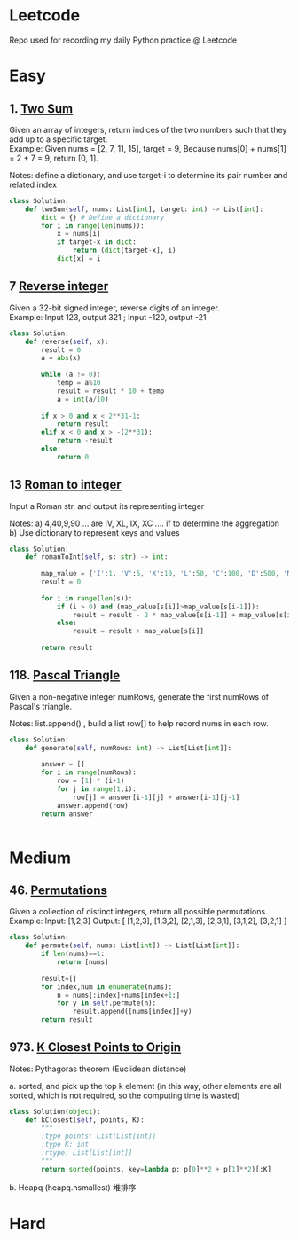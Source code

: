 # Leetcode
Repo used for recording my daily Python practice @ Leetcode

# Easy

## 1. [Two Sum](https://leetcode.com/problems/two-sum/)   <br>
Given an array of integers, return indices of the two numbers such that they add up to a specific target. <br>
Example: Given nums = [2, 7, 11, 15], target = 9, Because nums[0] + nums[1] = 2 + 7 = 9, return [0, 1].

Notes: define a dictionary, and use target-i to determine its pair number and related index

```python
class Solution:
    def twoSum(self, nums: List[int], target: int) -> List[int]:
        dict = {} # Define a dictionary
        for i in range(len(nums)): 
            x = nums[i]
            if target-x in dict:
                return (dict[target-x], i)          
            dict[x] = i
```

## 7 [Reverse integer](https://leetcode.com/problems/reverse-integer/)  <br>
Given a 32-bit signed integer, reverse digits of an integer. <br>
Example: Input 123, output 321 ; Input -120, output -21
```python
class Solution:
    def reverse(self, x):
        result = 0
        a = abs(x)
            
        while (a != 0):
            temp = a%10
            result = result * 10 + temp
            a = int(a/10)
            
        if x > 0 and x < 2**31-1:
            return result
        elif x < 0 and x > -(2**31):
            return -result
        else:
            return 0
```

## 13 [Roman to integer](https://leetcode.com/problems/roman-to-integer/)
Input a Roman str, and output its representing integer

Notes: a) 4,40,9,90 ... are IV, XL, IX, XC ....  if to determine the aggregation
b) Use dictionary to represent keys and values

```python
class Solution:
    def romanToInt(self, s: str) -> int:
        
        map_value = {'I':1, 'V':5, 'X':10, 'L':50, 'C':100, 'D':500, 'M':1000}
        result = 0
        
        for i in range(len(s)):
            if (i > 0) and (map_value[s[i]]>map_value[s[i-1]]):
                result = result - 2 * map_value[s[i-1]] + map_value[s[i]]
            else:
                result = result + map_value[s[i]]
                
        return result
```

## 118. [Pascal Triangle](https://leetcode.com/problems/pascals-triangle/) <br>
Given a non-negative integer numRows, generate the first numRows of Pascal's triangle.

Notes: list.append() , build a list row[] to help record nums in each row.

```python
class Solution:
    def generate(self, numRows: int) -> List[List[int]]:
        
        answer = []
        for i in range(numRows):
            row = [1] * (i+1)
            for j in range(1,i):
                row[j] = answer[i-1][j] + answer[i-1][j-1]
            answer.append(row)
        return answer
                
```


# Medium

## 46. [Permutations](https://leetcode.com/problems/permutations/)  <br>
Given a collection of distinct integers, return all possible permutations. <br>
Example:
Input: [1,2,3]
Output:
[
  [1,2,3],
  [1,3,2],
  [2,1,3],
  [2,3,1],
  [3,1,2],
  [3,2,1]
]

```python
class Solution:
    def permute(self, nums: List[int]) -> List[List[int]]:
        if len(nums)==1:
            return [nums]
        
        result=[]
        for index,num in enumerate(nums):
            n = nums[:index]+nums[index+1:]
            for y in self.permute(n):
                result.append([nums[index]]+y)
        return result
```


## 973. [K Closest Points to Origin](https://leetcode.com/problems/k-closest-points-to-origin/)

Notes: Pythagoras theorem (Euclidean distance)  

a. sorted, and pick up the top k element (in this way, other elements are all sorted, which is not required, so the computing time is wasted)
```python
class Solution(object):
    def kClosest(self, points, K):
        """
        :type points: List[List[int]]
        :type K: int
        :rtype: List[List[int]]
        """
        return sorted(points, key=lambda p: p[0]**2 + p[1]**2)[:K]
```
b. Heapq (heapq.nsmallest) 堆排序

# Hard
